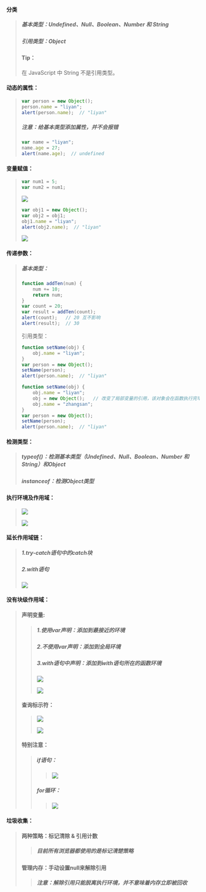 #### 分类

> ##### 基本类型：Undefined、Null、Boolean、Number 和 String
>
> ##### 引用类型：Object
>
> #### Tip：
>
> 在 JavaScript 中 String 不是引用类型。

#### 动态的属性：

> ```js
> var person = new Object();
> person.name = "liyan";
> alert(person.name);  // "liyan"
> ```
>
> ##### 注意：给基本类型添加属性，并不会报错
>
> ```js
> var name = "liyan";
> name.age = 27;
> alert(name.age);  // undefined
> ```

#### 变量赋值：

> ```js
> var num1 = 5;
> var num2 = num1;
> ```
>
> ![](/assets/00192.jpg)
>
> ```js
> var obj1 = new Object();
> var obj2 = obj1;
> obj1.name = "liyan";
> alert(obj2.name);  // "liyan"
> ```
>
> ![](/assets/00319.jpg)

#### 传递参数：

> ##### 基本类型：
>
> ```js
> function addTen(num) {
>     num += 10;
>     return num;
> }
> var count = 20;
> var result = addTen(count);
> alert(count);   // 20 互不影响
> alert(result);  // 30
> ```
>
> 引用类型：
>
> ```js
> function setName(obj) {
>     obj.name = "liyan";
> }
> var person = new Object();
> setName(person);
> alert(person.name);  // "liyan"
> ```
>
> ```js
> function setName(obj) {
>     obj.name = "liyan";
>     obj = new Object();   // 改变了局部变量的引用，该对象会在函数执行完毕后立即销毁
>     obj.name = "zhangsan";
> }
> var person = new Object();
> setName(person);
> alert(person.name);  // "liyan"
> ```

#### 检测类型：

> ##### typeof\(\)：检测基本类型（Undefined、Null、Boolean、Number 和 String）和Object
>
> ##### instanceof：检测Object类型

#### 执行环境及作用域：

> ![](/assets/00343.jpg)
>
> ![](/assets/00347.jpg)

#### 延长作用域链：

> ##### 1.try-catch语句中的catch块
>
> ##### 2.with语句
>
> ![](/assets/00350.jpg)

#### 没有块级作用域：

> #### 声明变量:
>
> > ##### 1.使用var声明：添加到最接近的环境
> >
> > ##### 2.不使用var声明：添加到全局环境
> >
> > ##### 3.with语句中声明：添加到with语句所在的函数环境
> >
> > ![](/assets/00359.jpg)
> >
> > ![](/assets/00362.jpg)
>
> #### 查询标示符：
>
> > ![](/assets/00371.jpg)
> >
> > ![](/assets/00368.jpg)
>
> #### 特别注意：
>
> > ##### if语句：
> >
> > > ![](/assets/00353.jpg)
> >
> > ##### for循环：
> >
> > > ![](/assets/00356.jpg)

#### 垃圾收集：

> #### 两种策略：标记清除 & 引用计数
>
> > ##### 目前所有浏览器都使用的是标记清楚策略
>
> #### 管理内存：手动设置null来解除引用
>
> > ##### 注意：解除引用只能脱离执行环境，并不意味着内存立即被回收



